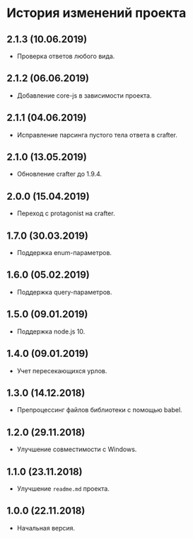 # История изменений проекта

## 2.1.3 (10.06.2019)

* Проверка ответов любого вида.

## 2.1.2 (06.06.2019)

* Добавление core-js в зависимости проекта.

## 2.1.1 (04.06.2019)

* Исправление парсинга пустого тела ответа в crafter.

## 2.1.0 (13.05.2019)

* Обновление crafter до 1.9.4.

## 2.0.0 (15.04.2019)

* Переход с protagonist на crafter.

## 1.7.0 (30.03.2019)

* Поддержка enum-параметров.

## 1.6.0 (05.02.2019)

* Поддержка query-параметров.

## 1.5.0 (09.01.2019)

* Поддержка node.js 10.

## 1.4.0 (09.01.2019)

* Учет пересекающихся урлов.

## 1.3.0 (14.12.2018)

* Препроцессинг файлов библиотеки с помощью babel.

## 1.2.0 (29.11.2018)

* Улучшение совместимости с Windows.

## 1.1.0 (23.11.2018)

* Улучшение `readme.md` проекта.

## 1.0.0 (22.11.2018)

* Начальная версия.
